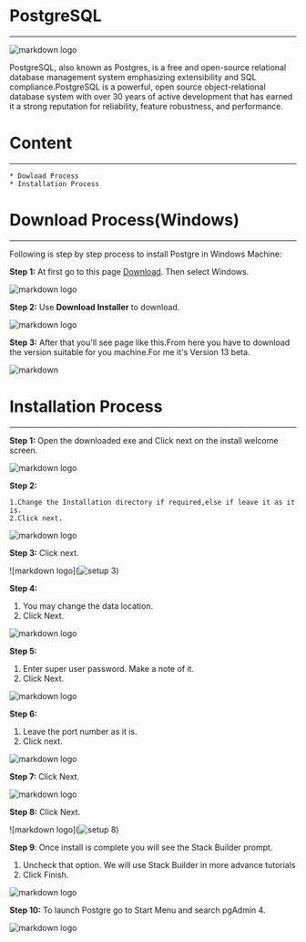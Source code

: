# PostgreSQL
---

![markdown logo](https://github.com/AnkonGhosh/POSTGRE/blob/master/Image/Capture.PNG
)

PostgreSQL, also known as Postgres, is a free and open-source relational database management system emphasizing extensibility and SQL compliance.PostgreSQL is a powerful, open source object-relational database system with over 30 years of active development that has earned it a strong reputation for reliability, feature robustness, and performance.



# Content
---
    * Dowload Process
    * Installation Process



# Download Process(Windows)
---
Following is step by step process to install Postgre in Windows Machine:

__Step 1:__ At first go to this page [Download](https://www.postgresql.org/download/ "Download"). Then select Windows.

![markdown logo](![download_first](https://user-images.githubusercontent.com/69482271/90490310-4c36ef00-e160-11ea-9913-a1fd4082519f.png))

__Step 2:__ Use __Download Installer__ to download.

![markdown logo](![download_installer](https://user-images.githubusercontent.com/69482271/90490611-a041d380-e160-11ea-83cf-cfbf7b09ced3.png))

__Step 3:__ After that you'll see page like this.From here you have to download the version suitable for you machine.For me it's Version 13 beta.

![markdown](
![edb](https://user-images.githubusercontent.com/69482271/90491043-3544cc80-e161-11ea-9e43-a366ac90886b.png))



# Installation Process
---
__Step 1:__ Open the downloaded exe and Click next on the install welcome screen.

![markdown logo](![setup1](https://user-images.githubusercontent.com/69482271/90491617-fa8f6400-e161-11ea-9554-b182e36ef64c.png))

__Step 2:__
<!--OL-->
    1.Change the Installation directory if required,else if leave it as it is.
    2.Click next.

![markdown logo](![setup2](https://user-images.githubusercontent.com/69482271/90492123-a2a52d00-e162-11ea-9597-40d164b6f80b.png))

__Step 3:__ Click next.
 
![markdown logo](![setup 3](https://user-images.githubusercontent.com/69482271/90492337-e5670500-e162-11ea-9866-569b99e57302.png))

__Step 4:__
   
   1. You may change the data location.
   2. Click Next.

![markdown logo](![setup4](https://user-images.githubusercontent.com/69482271/90492429-ff084c80-e162-11ea-99dc-806c9408367b.png))

__Step 5:__
  1. Enter super user password. Make a note of it.
  2. Click Next.

![markdown logo](![setup5](https://user-images.githubusercontent.com/69482271/90492834-6faf6900-e163-11ea-86ab-a9c21b592a20.png))

__Step 6:__
  1. Leave the port number as it is.
  2. Click next.

![markdown logo](![setup6](https://user-images.githubusercontent.com/69482271/90492961-9b325380-e163-11ea-8466-4588d26d9c4d.png))

__Step 7:__ Click Next.

![markdown logo](![setup7](https://user-images.githubusercontent.com/69482271/90493168-d3d22d00-e163-11ea-9a49-e182ee7153e0.png))

__Step 8:__ Click Next.

![markdown logo](![setup 8](https://user-images.githubusercontent.com/69482271/90493287-00864480-e164-11ea-90e2-331d89022cd4.png))

__Step 9__: Once install is complete you will see the Stack Builder prompt.
   1. Uncheck that option. We will use Stack Builder   in more advance tutorials
   2. Click Finish.

![markdown logo](![setup9](https://user-images.githubusercontent.com/69482271/90493579-59ee7380-e164-11ea-8a1c-80d180bc7606.png))

__Step 10:__ To launch Postgre go to Start Menu and search pgAdmin 4.

![markdown logo](![setup10](https://user-images.githubusercontent.com/69482271/90493808-a3d75980-e164-11ea-8840-d52f936b92e9.png))





